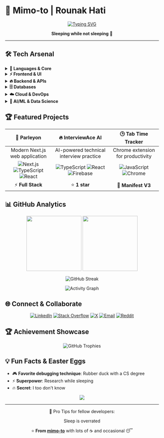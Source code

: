 # 🚀 Mimo-to | Rounak Hati 

<div align="center">
  
  [![Typing SVG](https://readme-typing-svg.herokuapp.com?font=Fira+Code&pause=1000&color=00D9FF&center=true&vCenter=true&width=435&lines=AI%2FML+Explorer;Full+Stack+Developer;Open+Source+Contributor)](https://git.io/typing-svg)
  
  **Sleeping while not sleeping** 🎯
  
</div>

---



## 🛠️ Tech Arsenal

<details>
<summary><b>🎯 Languages & Core</b></summary>
<br>

![TypeScript](https://img.shields.io/badge/TypeScript-007ACC?style=for-the-badge&logo=typescript&logoColor=white)
![JavaScript](https://img.shields.io/badge/JavaScript-F7DF1E?style=for-the-badge&logo=javascript&logoColor=black)
![Python](https://img.shields.io/badge/Python-3776AB?style=for-the-badge&logo=python&logoColor=white)
![C](https://img.shields.io/badge/C-00599C?style=for-the-badge&logo=c&logoColor=white)
![C++](https://img.shields.io/badge/C++-00599C?style=for-the-badge&logo=c%2B%2B&logoColor=white)

</details>

<details>
<summary><b>⚡ Frontend & UI</b></summary>
<br>

![React](https://img.shields.io/badge/React-20232A?style=for-the-badge&logo=react&logoColor=61DAFB)
![Next.js](https://img.shields.io/badge/Next.js-000000?style=for-the-badge&logo=nextdotjs&logoColor=white)
![Vue.js](https://img.shields.io/badge/Vue.js-35495E?style=for-the-badge&logo=vuedotjs&logoColor=4FC08D)
![TailwindCSS](https://img.shields.io/badge/Tailwind_CSS-38B2AC?style=for-the-badge&logo=tailwind-css&logoColor=white)
![Vite](https://img.shields.io/badge/Vite-646CFF?style=for-the-badge&logo=vite&logoColor=white)

</details>

<details>
<summary><b>🔥 Backend & APIs</b></summary>
<br>

![Node.js](https://img.shields.io/badge/Node.js-43853D?style=for-the-badge&logo=node.js&logoColor=white)
![Express.js](https://img.shields.io/badge/Express.js-404D59?style=for-the-badge)
![FastAPI](https://img.shields.io/badge/FastAPI-005571?style=for-the-badge&logo=fastapi)
![Flask](https://img.shields.io/badge/Flask-000000?style=for-the-badge&logo=flask&logoColor=white)

</details>

<details>
<summary><b>🗄️ Databases</b></summary>
<br>

![MongoDB](https://img.shields.io/badge/MongoDB-4EA94B?style=for-the-badge&logo=mongodb&logoColor=white)
![PostgreSQL](https://img.shields.io/badge/PostgreSQL-316192?style=for-the-badge&logo=postgresql&logoColor=white)
![MySQL](https://img.shields.io/badge/MySQL-005C84?style=for-the-badge&logo=mysql&logoColor=white)
![SQLite](https://img.shields.io/badge/SQLite-07405e?style=for-the-badge&logo=sqlite&logoColor=white)
![Supabase](https://img.shields.io/badge/Supabase-3ECF8E?style=for-the-badge&logo=supabase&logoColor=white)

</details>

<details>
<summary><b>☁️ Cloud & DevOps</b></summary>
<br>

![Firebase](https://img.shields.io/badge/Firebase-039BE5?style=for-the-badge&logo=Firebase&logoColor=white)
![Google Cloud](https://img.shields.io/badge/Google_Cloud-4285F4?style=for-the-badge&logo=google-cloud&logoColor=white)
![Vercel](https://img.shields.io/badge/Vercel-000000?style=for-the-badge&logo=vercel&logoColor=white)
![Nginx](https://img.shields.io/badge/Nginx-009639?style=for-the-badge&logo=nginx&logoColor=white)

</details>

<details>
<summary><b>🤖 AI/ML & Data Science</b></summary>
<br>

![NumPy](https://img.shields.io/badge/numpy-%23013243.svg?style=for-the-badge&logo=numpy&logoColor=white)
![Pandas](https://img.shields.io/badge/pandas-%23150458.svg?style=for-the-badge&logo=pandas&logoColor=white)
![Matplotlib](https://img.shields.io/badge/Matplotlib-%23ffffff.svg?style=for-the-badge&logo=Matplotlib&logoColor=black)
![Keras](https://img.shields.io/badge/Keras-%23D00000.svg?style=for-the-badge&logo=Keras&logoColor=white)
![SciPy](https://img.shields.io/badge/SciPy-%230C55A5.svg?style=for-the-badge&logo=scipy&logoColor=%white)

</details>

## 🏆 Featured Projects

<div align="center">

| 🚀 **Parleyon** | 🔥 **InterviewAce AI** | 🕒 **Tab Time Tracker** |
|:---:|:---:|:---:|
| Modern Next.js web application | AI-powered technical interview practice | Chrome extension for productivity |
| ![Next.js](https://img.shields.io/badge/-Next.js-000000?style=flat-square&logo=nextdotjs&logoColor=white) ![TypeScript](https://img.shields.io/badge/-TypeScript-007ACC?style=flat-square&logo=typescript&logoColor=white) ![React](https://img.shields.io/badge/-React-61DAFB?style=flat-square&logo=react&logoColor=black) | ![TypeScript](https://img.shields.io/badge/-TypeScript-007ACC?style=flat-square&logo=typescript&logoColor=white) ![React](https://img.shields.io/badge/-React-61DAFB?style=flat-square&logo=react&logoColor=black) ![Firebase](https://img.shields.io/badge/-Firebase-FFA000?style=flat-square&logo=firebase&logoColor=white) | ![JavaScript](https://img.shields.io/badge/-JavaScript-F7DF1E?style=flat-square&logo=javascript&logoColor=black) ![Chrome](https://img.shields.io/badge/-Chrome%20Extension-4285F4?style=flat-square&logo=googlechrome&logoColor=white) |
| ⚡ **Full Stack** | ⭐ **1 star** | 🚀 **Manifest V3** |

</div>

## 📊 GitHub Analytics

<div align="center">
  
  <img height="180em" src="https://github-readme-stats.vercel.app/api?username=mimo-to&show_icons=true&theme=radical&hide_border=true&bg_color=0D1117&title_color=00D9FF&icon_color=00D9FF&text_color=FFFFFF&count_private=true"/>
  <img height="180em" src="https://github-readme-stats.vercel.app/api/top-langs/?username=mimo-to&layout=compact&theme=radical&hide_border=true&bg_color=0D1117&title_color=00D9FF&text_color=FFFFFF"/>
  
  ![GitHub Streak](https://github-readme-streak-stats.herokuapp.com/?user=mimo-to&theme=radical&hide_border=true&background=0D1117&stroke=00D9FF&ring=00D9FF&fire=FF6B35&currStreakLabel=00D9FF)
  
  ![Activity Graph](https://github-readme-activity-graph.vercel.app/graph?username=mimo-to&theme=radical&bg_color=0D1117&color=00D9FF&line=00D9FF&point=FF6B35&area=true&hide_border=true)
  
</div>



## 🌐 Connect & Collaborate

<div align="center">

[![LinkedIn](https://img.shields.io/badge/LinkedIn-%230077B5.svg?logo=linkedin&logoColor=white&style=for-the-badge)](https://linkedin.com/in/rounak-hati-mimo-to)
[![Stack Overflow](https://img.shields.io/badge/-Stackoverflow-FE7A16?logo=stack-overflow&logoColor=white&style=for-the-badge)](https://stackoverflow.com/users/26944935)
[![X](https://img.shields.io/badge/X-black.svg?logo=X&logoColor=white&style=for-the-badge)](https://x.com/_exebyte_to)
[![Email](https://img.shields.io/badge/Email-D14836?logo=gmail&logoColor=white&style=for-the-badge)](mailto:rounakhati18@gmail.com)
[![Reddit](https://img.shields.io/badge/Reddit-%23FF4500.svg?logo=Reddit&logoColor=white&style=for-the-badge)](https://reddit.com/user/MIMO_216)

</div>

## 🏆 Achievement Showcase

<div align="center">
  
  ![GitHub Trophies](https://github-profile-trophy.vercel.app/?username=mimo-to&theme=radical&no-frame=true&no-bg=true&margin-w=4&column=7)
  
</div>

## 💡 Fun Facts & Easter Eggs

- 🎮 **Favorite debugging technique**: Rubber duck with a CS degree
- ⚡ **Superpower**: Research while sleeping 
- 🔥 **Secret**: I too don't know

<div align="center">
  
  <img src="https://capsule-render.vercel.app/api?type=waving&color=gradient&height=100&section=footer"/>
  
</div>

---

<div align="center">
🚀 Pro Tips for fellow developers:

 Sleep is overrated 

  
  
 ⭐ **From [mimo-to](https://github.com/mimo-to)** with lots of ☕ and occasional 😴

  
<!-- 
🚀 Pro Tips for fellow developers:
- Sleep is overrated 
-->
  
</div>

<!-- 
🚀 Pro Tips for fellow developers:
- Sleep is overrated 
-->
